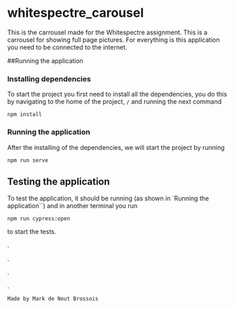 # whitespectre_carousel

This is the carrousel made for the Whitespectre assignment.
This is a carrousel for showing full page pictures.
For everything is this application you need to be connected
to the internet.

##Running the application
### Installing dependencies
To start the project you first need to install all the 
dependencies, you do this by navigating to the home of the
project, `/` and running the next command
```
npm install
```
### Running the application
After the installing of the dependencies, we will start the
project by running
```
npm run serve
```

## Testing the application
To test the application, it should be running 
(as shown in `Running the application``) and in another
terminal you run
```
npm run cypress:open
```
to start the tests. 

.

.

.

.

`Made by Mark de Neut Brossois`
